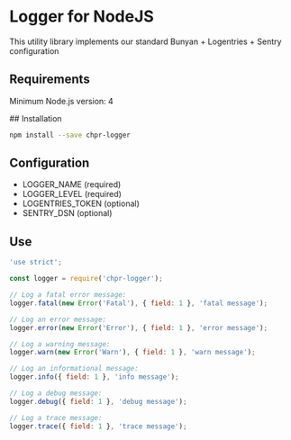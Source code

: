 # Logger for NodeJS

This utility library implements our standard Bunyan + Logentries + Sentry configuration

## Requirements

Minimum Node.js version: 4

## Installation

```bash
npm install --save chpr-logger
```

## Configuration

* LOGGER_NAME (required)
* LOGGER_LEVEL (required)
* LOGENTRIES_TOKEN (optional)
* SENTRY_DSN (optional)

## Use

```javascript
'use strict';

const logger = require('chpr-logger');

// Log a fatal error message:
logger.fatal(new Error('Fatal'), { field: 1 }, 'fatal message');

// Log an error message:
logger.error(new Error('Error'), { field: 1 }, 'error message');

// Log a warning message:
logger.warn(new Error('Warn'), { field: 1 }, 'warn message');

// Log an informational message:
logger.info({ field: 1 }, 'info message');

// Log a debug message:
logger.debug({ field: 1 }, 'debug message');

// Log a trace message:
logger.trace({ field: 1 }, 'trace message');

```
